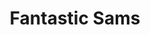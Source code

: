 ---
title: "Fantastic Sams"
url: /san-antonio/fantastic-sams-southeast-military-drive/
shop: Friseur
---